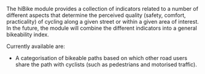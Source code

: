 The hiBike module provides a collection of indicators related to a number of different aspects that determine the perceived quality (safety, comfort, practicality) of cycling along a given street or within a given area of interest. In the future, the module will combine the different indicators into a general bikeability index.

Currently available are:

* A categorisation of bikeable paths based on which other road users share the path with cyclists (such as pedestrians and motorised traffic).
